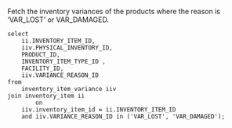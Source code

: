 Fetch the inventory variances of the products where the reason is ‘VAR_LOST’ or VAR_DAMAGED.
```
select
	ii.INVENTORY_ITEM_ID,
	iiv.PHYSICAL_INVENTORY_ID,
	PRODUCT_ID,
	INVENTORY_ITEM_TYPE_ID ,
	FACILITY_ID,
	iiv.VARIANCE_REASON_ID
from
	inventory_item_variance iiv
join inventory_item ii
		on
	iiv.inventory_item_id = ii.INVENTORY_ITEM_ID
	and iiv.VARIANCE_REASON_ID in ('VAR_LOST', 'VAR_DAMAGED');
```

